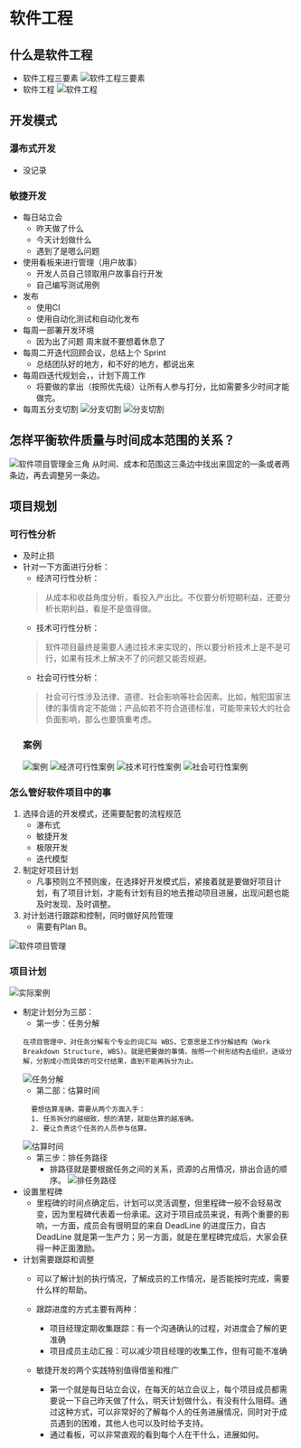 # 软件工程
## 什么是软件工程
- 软件工程三要素
![软件工程三要素](img/b0862c6bbbe79bbe3a55fdd5e2b846a1.png)
- 软件工程
![软件工程](img/9926b79ecc91a4e664933c587f630199.jpg)
## 开发模式
### 瀑布式开发
- 没记录
### 敏捷开发
- 每日站立会
  - 昨天做了什么
  - 今天计划做什么
  - 遇到了是嗯么问题
- 使用看板来进行管理（用户故事）
  - 开发人员自己领取用户故事自行开发
  - 自己编写测试用例
- 发布
  - 使用CI
  - 使用自动化测试和自动化发布
- 每周一部署开发环境
  - 因为出了问题 周末就不要想着休息了
- 每周二开迭代回顾会议，总结上个 Sprint
  - 总结团队好的地方，和不好的地方，都说出来
- 每周四迭代规划会，，计划下周工作
  - 将要做的拿出（按照优先级）让所有人参与打分，比如需要多少时间才能做完。
- 每周五分支切割
![分支切割](/软件工程/img/20191008105738.png)
![分支切割](/软件工程/img/a1ff4dc93ffa7d68ab5d757317623167.png)
##  怎样平衡软件质量与时间成本范围的关系？
![软件项目管理金三角](/软件工程/img/da8781e46fa897bd858cf1e5680f3026.png)
从时间、成本和范围这三条边中找出来固定的一条或者两条边，再去调整另一条边。
## 项目规划
### 可行性分析
- 及时止损
- 针对一下方面进行分析：
    - 经济可行性分析：
     > 从成本和收益角度分析，看投入产出比。不仅要分析短期利益，还要分析长期利益，看是不是值得做。
    -  技术可行性分析：
     > 软件项目最终是需要人通过技术来实现的，所以要分析技术上是不是可行，如果有技术上解决不了的问题又能否规避。
    - 社会可行性分析：
     > 社会可行性涉及法律、道德、社会影响等社会因素。比如，触犯国家法律的事情肯定不能做；产品如若不符合道德标准，可能带来较大的社会负面影响，那么也要慎重考虑。
    ### 案例
    ![案例](/软件工程/img/20191008150604.png)
    ![经济可行性案例](/软件工程/img/ffcf64bafc95994c75db0b26e91179e9.png)
    ![技术可行性案例](/软件工程/img/8ff84a8cd3c2ac358d7b64d51296425d.png)
    ![社会可行性案例](/软件工程/img/c6c533c98fad3ba2f9b4dfa4691b5c75.png)

### 怎么管好软件项目中的事
1. 选择合适的开发模式，还需要配套的流程规范
   - 瀑布式
   - 敏捷开发
   - 极限开发
   - 迭代模型
2. 制定好项目计划
    - 凡事预则立不预则废，在选择好开发模式后，紧接着就是要做好项目计划，有了项目计划，才能有计划有目的地去推动项目进展，出现问题也能及时发现、及时调整。
3. 对计划进行跟踪和控制，同时做好风险管理
    - 需要有Plan B。
  
![软件项目管理](/软件工程/img/36e001d1d632d027f3ada5080c70dc5e.jpg)

### 项目计划
![实际案例](/软件工程/img/57b1e4d72cb44939d986a50ceaac38de.png)
- 制定计划分为三部：
  - 第一步：任务分解
  ```
  在项目管理中，对任务分解有个专业的词汇叫 WBS，它意思是工作分解结构（Work Breakdown Structure, WBS)。就是把要做的事情，按照一个树形结构去组织，逐级分解，分割成小而具体的可交付结果，直到不能再拆分为止。
  ```
    ![任务分解](/软件工程/img/68d47122bef8af0c5f18c1497766c63d.png)
  - 第二部：估算时间
  ```
    要想估算准确，需要从两个方面入手： 
    1. 任务拆分的越细致，想的清楚，就能估算的越准确。
    2. 要让负责这个任务的人员参与估算。
  ```
    ![估算时间](/软件工程/img/a3548ca342418c4029f6ee64bde80210.png)
  - 第三步：排任务路径
    - 排路径就是要根据任务之间的关系，资源的占用情况，排出合适的顺序。
    ![排任务路径](/软件工程/img/62cb0d16d486b8a0b8084d23262e01ad.png)
- 设置里程碑
  - 里程碑的时间点确定后，计划可以灵活调整，但里程碑一般不会轻易改变，因为里程碑代表着一份承诺。这对于项目成员来说，有两个重要的影响，一方面，成员会有很明显的来自 DeadLine 的进度压力，自古 DeadLine 就是第一生产力；另一方面，就是在里程碑完成后，大家会获得一种正面激励。
- 计划需要跟踪和调整
    - 可以了解计划的执行情况，了解成员的工作情况，是否能按时完成，需要什么样的帮助。
    - 跟踪进度的方式主要有两种：
      - 项目经理定期收集跟踪：有一个沟通确认的过程，对进度会了解的更准确
      - 项目成员主动汇报：可以减少项目经理的收集工作，但有可能不准确
  
    - 敏捷开发的两个实践特别值得借鉴和推广
      - 第一个就是每日站立会议，在每天的站立会议上，每个项目成员都需要说一下自己昨天做了什么，明天计划做什么，有没有什么阻碍。通过这种方式，可以非常好的了解每个人的任务进展情况，同时对于成员遇到的困难，其他人也可以及时给予支持。
      - 通过看板，可以非常直观的看到每个人在干什么，进展如何。



